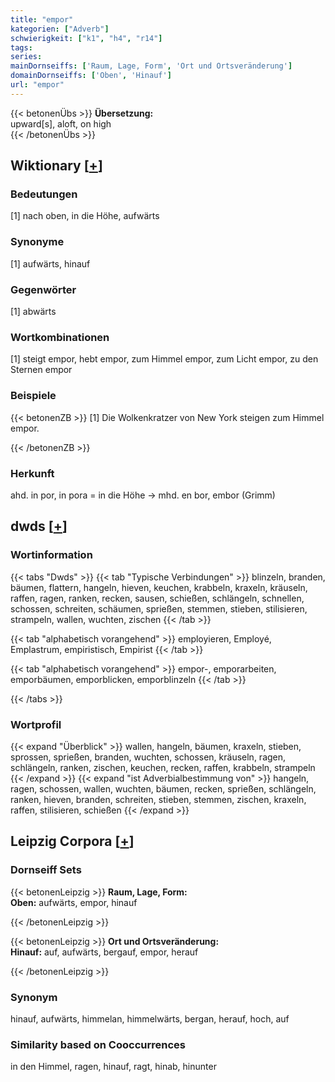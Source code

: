 ```yaml
---
title: "empor"
kategorien: ["Adverb"]
schwierigkeit: ["k1", "h4", "r14"]
tags:
series:
mainDornseiffs: ['Raum, Lage, Form', 'Ort und Ortsveränderung']
domainDornseiffs: ['Oben', 'Hinauf']
url: "empor"
---
```


{{< betonenÜbs >}}
**Übersetzung:**  
upward[s], aloft, on high  
{{< /betonenÜbs >}}

## Wiktionary [[+](https://de.wiktionary.org/wiki/empor)]

### Bedeutungen
[1] nach oben, in die Höhe, aufwärts  

### Synonyme
[1] aufwärts, hinauf  

### Gegenwörter
[1] abwärts  

### Wortkombinationen
[1] steigt empor, hebt empor, zum Himmel empor, zum Licht empor, zu den Sternen empor  

### Beispiele
{{< betonenZB >}}
[1] Die Wolkenkratzer von New York steigen zum Himmel empor.  

{{< /betonenZB >}}
### Herkunft
ahd. in por, in pora = in die Höhe → mhd. en bor, embor (Grimm)  



## dwds [[+](https://www.dwds.de/wb/empor)]

### Wortinformation
{{< tabs "Dwds" >}}
{{< tab "Typische Verbindungen" >}}
blinzeln, branden, bäumen, flattern, hangeln, hieven, keuchen, krabbeln, kraxeln, kräuseln, raffen, ragen, ranken, recken, sausen, schießen, schlängeln, schnellen, schossen, schreiten, schäumen, sprießen, stemmen, stieben, stilisieren, strampeln, wallen, wuchten, zischen
{{< /tab >}}

{{< tab "alphabetisch vorangehend" >}}
employieren, Employé, Emplastrum, empiristisch, Empirist
{{< /tab >}}

{{< tab "alphabetisch vorangehend" >}}
empor-, emporarbeiten, emporbäumen, emporblicken, emporblinzeln
{{< /tab >}}

{{< /tabs >}}

### Wortprofil
{{< expand "Überblick" >}} wallen, hangeln, bäumen, kraxeln, stieben, sprossen, sprießen, branden, wuchten, schossen, kräuseln, ragen, schlängeln, ranken, zischen, keuchen, recken, raffen, krabbeln, strampeln {{< /expand >}}
{{< expand "ist Adverbialbestimmung von" >}} hangeln, ragen, schossen, wallen, wuchten, bäumen, recken, sprießen, schlängeln, ranken, hieven, branden, schreiten, stieben, stemmen, zischen, kraxeln, raffen, stilisieren, schießen {{< /expand >}}

## Leipzig Corpora [[+](https://corpora.uni-leipzig.de/en/res?word=empor&corpusId=deu_newscrawl-public_2018)]

### Dornseiff Sets
{{< betonenLeipzig >}}
**Raum, Lage, Form:**  
**Oben:** aufwärts, empor, hinauf  

{{< /betonenLeipzig >}}


{{< betonenLeipzig >}}
**Ort und Ortsveränderung:**  
**Hinauf:** auf, aufwärts, bergauf, empor, herauf  

{{< /betonenLeipzig >}}

### Synonym
hinauf, aufwärts, himmelan, himmelwärts, bergan, herauf, hoch, auf


### Similarity based on Cooccurrences
in den Himmel, ragen, hinauf, ragt, hinab, hinunter

